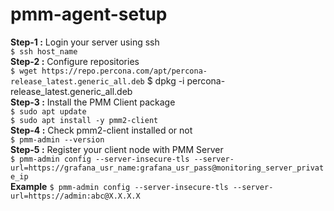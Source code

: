 # pmm-agent-setup  
**Step-1 :** Login your server using ssh  
`$ ssh host_name`  
**Step-2 :** Configure repositories  
`$ wget https://repo.percona.com/apt/percona-release_latest.generic_all.deb` 
 $ dpkg -i percona-release_latest.generic_all.deb  
**Step-3 :** Install the PMM Client package  
`$ sudo apt update`  
`$ sudo apt install -y pmm2-client`  
**Step-4 :** Check pmm2-client installed or not  
`$ pmm-admin --version`  
**Step-5 :** Register your client node with PMM Server  
`$ pmm-admin config --server-insecure-tls --server-url=https://grafana_usr_name:grafana_usr_pass@monitoring_server_private_ip`  
**Example** `$ pmm-admin config --server-insecure-tls --server-url=https://admin:abc@X.X.X.X`    

